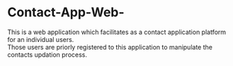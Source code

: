 # Contact-App-Web-
This is a web application which facilitates as a contact application platform for an individual users.<br>
Those users are priorly registered to this application to manipulate the contacts updation process.

